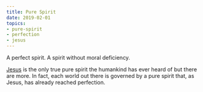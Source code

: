 ```yaml
---
title: Pure Spirit
date: 2019-02-01
topics:
- pure-spirit
- perfection
- jesus
---
```


A perfect spirit. A spirit without moral deficiency.

[Jesus](../jesus) is the only true pure spirit the humankind has ever
heard of but there are more. In fact, each world out there is governed 
by a pure spirit that, as Jesus, has already reached perfection.


